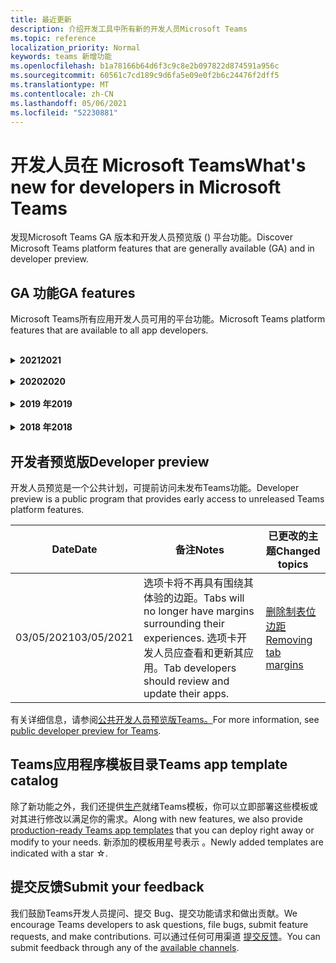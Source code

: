 ```yaml
---
title: 最近更新
description: 介绍开发工具中所有新的开发人员Microsoft Teams
ms.topic: reference
localization_priority: Normal
keywords: teams 新增功能
ms.openlocfilehash: b1a78166b64d6f3c9c8e2b097822d874591a956c
ms.sourcegitcommit: 60561c7cd189c9d6fa5e09e0f2b6c24476f2dff5
ms.translationtype: MT
ms.contentlocale: zh-CN
ms.lasthandoff: 05/06/2021
ms.locfileid: "52230881"
---
```

# <a name="whats-new-for-developers-in-microsoft-teams"></a><span data-ttu-id="f2b2e-104">开发人员在 Microsoft Teams</span><span class="sxs-lookup"><span data-stu-id="f2b2e-104">What's new for developers in Microsoft Teams</span></span>

<span data-ttu-id="f2b2e-105">发现Microsoft Teams GA 版本和开发人员预览版 () 平台功能。</span><span class="sxs-lookup"><span data-stu-id="f2b2e-105">Discover Microsoft Teams platform features that are generally available (GA) and in developer preview.</span></span>

## <a name="ga-features"></a><span data-ttu-id="f2b2e-106">GA 功能</span><span class="sxs-lookup"><span data-stu-id="f2b2e-106">GA features</span></span>

<span data-ttu-id="f2b2e-107">Microsoft Teams所有应用开发人员可用的平台功能。</span><span class="sxs-lookup"><span data-stu-id="f2b2e-107">Microsoft Teams platform features that are available to all app developers.</span></span>

<br>

<details>

<summary><span data-ttu-id="f2b2e-108"><b>2021</b></span><span class="sxs-lookup"><span data-stu-id="f2b2e-108"><b>2021</b></span></span></summary>

| <span data-ttu-id="f2b2e-109">**Date**</span><span class="sxs-lookup"><span data-stu-id="f2b2e-109">**Date**</span></span> | <span data-ttu-id="f2b2e-110">**备注**</span><span class="sxs-lookup"><span data-stu-id="f2b2e-110">**Notes**</span></span> | <span data-ttu-id="f2b2e-111">**已更改的主题**</span><span class="sxs-lookup"><span data-stu-id="f2b2e-111">**Changed topics**</span></span> |
| -------- | --------- | ------------------ |
|<span data-ttu-id="f2b2e-112">04/30/2021</span><span class="sxs-lookup"><span data-stu-id="f2b2e-112">04/30/2021</span></span>|<span data-ttu-id="f2b2e-113">有关如何将应用发布到应用商店Teams指南。</span><span class="sxs-lookup"><span data-stu-id="f2b2e-113">New guidance on how to publish apps to the Teams store.</span></span>|<span data-ttu-id="f2b2e-114">[将应用发布到 Teams 应用商店](concepts/deploy-and-publish/appsource/publish.md) [，Teams应用商店验证指南](concepts/deploy-and-publish/appsource/prepare/teams-store-validation-guidelines.md)</span><span class="sxs-lookup"><span data-stu-id="f2b2e-114">[Publish your app to the Teams store](concepts/deploy-and-publish/appsource/publish.md), [Teams store validation guidelines](concepts/deploy-and-publish/appsource/prepare/teams-store-validation-guidelines.md)</span></span> |
|<span data-ttu-id="f2b2e-115">04/29/2021</span><span class="sxs-lookup"><span data-stu-id="f2b2e-115">04/29/2021</span></span> | <span data-ttu-id="f2b2e-116">新增：自适应卡片的通用操作。</span><span class="sxs-lookup"><span data-stu-id="f2b2e-116">New: Universal Actions for Adaptive Cards.</span></span> | [<span data-ttu-id="f2b2e-117">自适应卡的通用操作</span><span class="sxs-lookup"><span data-stu-id="f2b2e-117">Universal Actions for Adaptive Cards</span></span>](task-modules-and-cards/cards/universal-actions-for-adaptive-cards/overview.md) |
|<span data-ttu-id="f2b2e-118">04/08/2021</span><span class="sxs-lookup"><span data-stu-id="f2b2e-118">04/08/2021</span></span>| <span data-ttu-id="f2b2e-119">应用自定义功能现已在开发人员预览版中提供。</span><span class="sxs-lookup"><span data-stu-id="f2b2e-119">App customization feature is now available in developer preview.</span></span>|<span data-ttu-id="f2b2e-120">[设计Teams应用概述](concepts/design/design-teams-app-overview.md#app-customization)[、App Studio 概述](concepts/build-and-test/app-studio-overview.md#connectors)和[清单架构](resources/schema/manifest-schema-dev-preview.md)</span><span class="sxs-lookup"><span data-stu-id="f2b2e-120">[Design Teams app overview](concepts/design/design-teams-app-overview.md#app-customization), [App Studio overview](concepts/build-and-test/app-studio-overview.md#connectors), and [manifest schema](resources/schema/manifest-schema-dev-preview.md)</span></span> |
|<span data-ttu-id="f2b2e-121">03/18/2021</span><span class="sxs-lookup"><span data-stu-id="f2b2e-121">03/18/2021</span></span>|<span data-ttu-id="f2b2e-122">注意：更新到 Bot Framework SDK 版本 4.10 或以上版本，因为我们已开始弃用 `TeamsInfo.getMembers` `TeamsInfo.GetMembersAsync` 和 的过程。</span><span class="sxs-lookup"><span data-stu-id="f2b2e-122">Notice: Update to version 4.10 or above of the Bot Framework SDK, as we've started with the deprecation process for `TeamsInfo.getMembers` and `TeamsInfo.GetMembersAsync`.</span></span> | [<span data-ttu-id="f2b2e-123">团队/聊天成员的机器人 API 更改</span><span class="sxs-lookup"><span data-stu-id="f2b2e-123">Bot API Changes for Team/Chat Members</span></span>](resources/team-chat-member-api-changes.md) |
|<span data-ttu-id="f2b2e-124">03/05/2021</span><span class="sxs-lookup"><span data-stu-id="f2b2e-124">03/05/2021</span></span>|<span data-ttu-id="f2b2e-125">注意：选项卡将不再具有围绕其体验的边距。</span><span class="sxs-lookup"><span data-stu-id="f2b2e-125">Notice: Tabs will no longer have margins surrounding their experiences.</span></span> <span data-ttu-id="f2b2e-126">选项卡开发人员应查看和更新其应用。</span><span class="sxs-lookup"><span data-stu-id="f2b2e-126">Tab developers should review and update their apps.</span></span> | [<span data-ttu-id="f2b2e-127">删除制表位边距</span><span class="sxs-lookup"><span data-stu-id="f2b2e-127">Removing tab margins</span></span>](resources/removing-tab-margins.md) |
|<span data-ttu-id="f2b2e-128">03/05/2021</span><span class="sxs-lookup"><span data-stu-id="f2b2e-128">03/05/2021</span></span>|<span data-ttu-id="f2b2e-129">默认安装范围和组功能在开发人员预览版中。</span><span class="sxs-lookup"><span data-stu-id="f2b2e-129">Default install scope and group capability is in developer preview.</span></span>| [<span data-ttu-id="f2b2e-130">默认安装范围和组功能</span><span class="sxs-lookup"><span data-stu-id="f2b2e-130">Default install scope and group capability</span></span>](concepts/deploy-and-publish/add-default-install-scope.md) |
|<span data-ttu-id="f2b2e-131">03/05/2021</span><span class="sxs-lookup"><span data-stu-id="f2b2e-131">03/05/2021</span></span>|<span data-ttu-id="f2b2e-132">对个人应用选项卡重新排序</span><span class="sxs-lookup"><span data-stu-id="f2b2e-132">Reorder personal app tabs</span></span>|[<span data-ttu-id="f2b2e-133">对个人应用中的聊天选项卡重新排序</span><span class="sxs-lookup"><span data-stu-id="f2b2e-133">Reorder the chat tab in personal apps</span></span>](tabs/how-to/create-tab-pages/content-page.md#reorder-static-personal-tabs)|
|<span data-ttu-id="f2b2e-134">03/04/2021</span><span class="sxs-lookup"><span data-stu-id="f2b2e-134">03/04/2021</span></span>|<span data-ttu-id="f2b2e-135">自适应卡片中的信息屏蔽。</span><span class="sxs-lookup"><span data-stu-id="f2b2e-135">Information masking in Adaptive cards.</span></span>| [<span data-ttu-id="f2b2e-136">自适应卡片中的信息屏蔽</span><span class="sxs-lookup"><span data-stu-id="f2b2e-136">Information masking in Adaptive cards</span></span>](task-modules-and-cards/cards/cards-format.md#information-masking-in-adaptive-cards) |
|<span data-ttu-id="f2b2e-137">02/19/2021</span><span class="sxs-lookup"><span data-stu-id="f2b2e-137">02/19/2021</span></span>|<span data-ttu-id="f2b2e-138">添加了位置功能。</span><span class="sxs-lookup"><span data-stu-id="f2b2e-138">Added location capabilities.</span></span> <br/> <span data-ttu-id="f2b2e-139">位置功能信息将添加到设备功能概述、本机设备权限、集成媒体功能和 QR 或条形码扫描仪功能文件中。</span><span class="sxs-lookup"><span data-stu-id="f2b2e-139">Location capabilities information is added in the device capabilities overview, native device permissions, integrate media capabilities and QR or barcode scanner capability files.</span></span>|<span data-ttu-id="f2b2e-140">[概述](concepts/device-capabilities/device-capabilities-overview.md)、 [请求设备权限](concepts/device-capabilities/native-device-permissions.md)、 [集成媒体功能](concepts/device-capabilities/mobile-camera-image-permissions.md)、 [集成 QR 或条形码](concepts/device-capabilities/qr-barcode-scanner-capability.md)扫描仪功能 、 [集成位置功能](concepts/device-capabilities/location-capability.md)</span><span class="sxs-lookup"><span data-stu-id="f2b2e-140">[Overview](concepts/device-capabilities/device-capabilities-overview.md), [Request device permissions](concepts/device-capabilities/native-device-permissions.md), [Integrate media capabilities](concepts/device-capabilities/mobile-camera-image-permissions.md), [Integrate QR or barcode scanner capability](concepts/device-capabilities/qr-barcode-scanner-capability.md), [Integrate location capabilities](concepts/device-capabilities/location-capability.md)</span></span> |
|<span data-ttu-id="f2b2e-141">02/18/2021</span><span class="sxs-lookup"><span data-stu-id="f2b2e-141">02/18/2021</span></span>|<span data-ttu-id="f2b2e-142">添加了 QR 或条形码扫描仪功能。</span><span class="sxs-lookup"><span data-stu-id="f2b2e-142">Added QR or barcode scanner capability.</span></span> <br/> <span data-ttu-id="f2b2e-143">QR 或条形码扫描仪功能信息已添加到设备功能概述、本机设备权限和集成媒体功能文件中。</span><span class="sxs-lookup"><span data-stu-id="f2b2e-143">QR or barcode scanner  capability information is added in the device capabilities overview, native device permissions and integrate media capabilities files.</span></span>|<span data-ttu-id="f2b2e-144">[概述](concepts/device-capabilities/device-capabilities-overview.md)、 [请求设备权限](concepts/device-capabilities/native-device-permissions.md)、 [集成媒体功能](concepts/device-capabilities/mobile-camera-image-permissions.md)、 [集成 QR 或条形码扫描仪功能](concepts/device-capabilities/qr-barcode-scanner-capability.md)</span><span class="sxs-lookup"><span data-stu-id="f2b2e-144">[Overview](concepts/device-capabilities/device-capabilities-overview.md), [Request device permissions](concepts/device-capabilities/native-device-permissions.md), [Integrate media capabilities](concepts/device-capabilities/mobile-camera-image-permissions.md), [Integrate QR or barcode scanner capability](concepts/device-capabilities/qr-barcode-scanner-capability.md)</span></span> |
|<span data-ttu-id="f2b2e-145">02/09/2021</span><span class="sxs-lookup"><span data-stu-id="f2b2e-145">02/09/2021</span></span>|<span data-ttu-id="f2b2e-146">添加了设备功能概述。</span><span class="sxs-lookup"><span data-stu-id="f2b2e-146">Added device capabilities overview.</span></span> <br/> <span data-ttu-id="f2b2e-147">麦克风功能信息将添加到本机设备权限中，并集成媒体功能文件。</span><span class="sxs-lookup"><span data-stu-id="f2b2e-147">Microphone capability information is added in the native device permissions and integrate media capabilities files.</span></span>|<span data-ttu-id="f2b2e-148">[概述](concepts/device-capabilities/device-capabilities-overview.md)、 [请求设备权限](concepts/device-capabilities/native-device-permissions.md) [、集成媒体功能](concepts/device-capabilities/mobile-camera-image-permissions.md)</span><span class="sxs-lookup"><span data-stu-id="f2b2e-148">[Overview](concepts/device-capabilities/device-capabilities-overview.md), [Request device permissions](concepts/device-capabilities/native-device-permissions.md), [Integrate media capabilities](concepts/device-capabilities/mobile-camera-image-permissions.md)</span></span>|

<br>

</details>

<br>

<details>
  
<summary><span data-ttu-id="f2b2e-149"><b>2020</b></span><span class="sxs-lookup"><span data-stu-id="f2b2e-149"><b>2020</b></span></span></summary>

| <span data-ttu-id="f2b2e-150">**Date**</span><span class="sxs-lookup"><span data-stu-id="f2b2e-150">**Date**</span></span> | <span data-ttu-id="f2b2e-151">**备注**</span><span class="sxs-lookup"><span data-stu-id="f2b2e-151">**Notes**</span></span> | <span data-ttu-id="f2b2e-152">**已更改的主题**</span><span class="sxs-lookup"><span data-stu-id="f2b2e-152">**Changed topics**</span></span> |
| -------- | --------- | ------------------ |
|<span data-ttu-id="f2b2e-153">11/30/2020</span><span class="sxs-lookup"><span data-stu-id="f2b2e-153">11/30/2020</span></span>|<span data-ttu-id="f2b2e-154">标识平台与选项卡Teams Toolkit Visual Studio Code集成</span><span class="sxs-lookup"><span data-stu-id="f2b2e-154">Identity platform integration with Teams Toolkit and Visual Studio Code for tabs</span></span>|[<span data-ttu-id="f2b2e-155">使用选项卡的身份验证Teams Toolkit Visual Studio Code单一登录身份验证</span><span class="sxs-lookup"><span data-stu-id="f2b2e-155">Single sign-on authentication with Teams Toolkit and Visual Studio Code for tabs</span></span>](toolkit/visual-studio-code-tab-sso.md)|
|<span data-ttu-id="f2b2e-156">11/16/2020</span><span class="sxs-lookup"><span data-stu-id="f2b2e-156">11/16/2020</span></span>|<span data-ttu-id="f2b2e-157">Teams更新到版本 1.8 的应用清单</span><span class="sxs-lookup"><span data-stu-id="f2b2e-157">Teams app manifest updated to version 1.8</span></span>|[<span data-ttu-id="f2b2e-158">参考：Microsoft Teams</span><span class="sxs-lookup"><span data-stu-id="f2b2e-158">Reference: Manifest schema for Microsoft Teams</span></span>](resources/schema/manifest-schema.md)|
|<span data-ttu-id="f2b2e-159">11/10/2020</span><span class="sxs-lookup"><span data-stu-id="f2b2e-159">11/10/2020</span></span>|<span data-ttu-id="f2b2e-160">Teams自动程序设计指南</span><span class="sxs-lookup"><span data-stu-id="f2b2e-160">Teams bot design guidelines</span></span>|[<span data-ttu-id="f2b2e-161">机器人设计指南</span><span class="sxs-lookup"><span data-stu-id="f2b2e-161">Bot design guidelines</span></span>](bots/design/bots.md)|
|<span data-ttu-id="f2b2e-162">09/30/2020</span><span class="sxs-lookup"><span data-stu-id="f2b2e-162">09/30/2020</span></span>|<span data-ttu-id="f2b2e-163">现在支持在移动设备上向机器人发送和接收文件。</span><span class="sxs-lookup"><span data-stu-id="f2b2e-163">Sending and receiving files to bots on mobile devices is now supported.</span></span>|[<span data-ttu-id="f2b2e-164">通过自动程序发送和接收文件</span><span class="sxs-lookup"><span data-stu-id="f2b2e-164">Send and receive files through your bot</span></span>](resources/bot-v3/bots-files.md)|
|<span data-ttu-id="f2b2e-165">09/22/2020</span><span class="sxs-lookup"><span data-stu-id="f2b2e-165">09/22/2020</span></span>|<span data-ttu-id="f2b2e-166">有关开发入门的新Teams信息。</span><span class="sxs-lookup"><span data-stu-id="f2b2e-166">New information for getting started with Teams development.</span></span>|[<span data-ttu-id="f2b2e-167">生成首个Teams应用概述</span><span class="sxs-lookup"><span data-stu-id="f2b2e-167">Build your first Teams app overview</span></span>](build-your-first-app/build-first-app-overview.md)|
|<span data-ttu-id="f2b2e-168">09/18/2020</span><span class="sxs-lookup"><span data-stu-id="f2b2e-168">09/18/2020</span></span>|<span data-ttu-id="f2b2e-169">支持会议Teams应用 (发布预览) 。</span><span class="sxs-lookup"><span data-stu-id="f2b2e-169">Support for in-meeting Teams apps (Release Preview).</span></span>|<span data-ttu-id="f2b2e-170">[创建用于会议Teams](apps-in-teams-meetings/create-apps-for-teams-meetings.md)[应用和应用Teams会议](apps-in-teams-meetings/teams-apps-in-meetings.md)</span><span class="sxs-lookup"><span data-stu-id="f2b2e-170">[Create apps for Teams meetings](apps-in-teams-meetings/create-apps-for-teams-meetings.md) and [Apps in Teams meetings](apps-in-teams-meetings/teams-apps-in-meetings.md)</span></span>|
|<span data-ttu-id="f2b2e-171">08/19/2020</span><span class="sxs-lookup"><span data-stu-id="f2b2e-171">08/19/2020</span></span>|<span data-ttu-id="f2b2e-172">使用 Microsoft Teams 导入Graph。</span><span class="sxs-lookup"><span data-stu-id="f2b2e-172">Import Teams messages with Microsoft Graph.</span></span>|[<span data-ttu-id="f2b2e-173">使用 Microsoft Graph 将第三方平台消息导入 Teams</span><span class="sxs-lookup"><span data-stu-id="f2b2e-173">Import third-party platform messages to Teams using Microsoft Graph</span></span>](graph-api/import-messages/import-external-messages-to-teams.md)
| <span data-ttu-id="f2b2e-174">08/12/2020</span><span class="sxs-lookup"><span data-stu-id="f2b2e-174">08/12/2020</span></span> |<span data-ttu-id="f2b2e-175">已移动到 GA 的传入 Webhook 中的自适应卡片支持。</span><span class="sxs-lookup"><span data-stu-id="f2b2e-175">Adaptive Cards support in incoming webhook moved to GA.</span></span>|[<span data-ttu-id="f2b2e-176">使用传入 webhook 发送自适应卡</span><span class="sxs-lookup"><span data-stu-id="f2b2e-176">Send adaptive cards using an incoming webhook</span></span>](~/webhooks-and-connectors/how-to/connectors-using.md#send-adaptive-cards-using-an-incoming-webhook) |
|<span data-ttu-id="f2b2e-177">08/10/2020</span><span class="sxs-lookup"><span data-stu-id="f2b2e-177">08/10/2020</span></span>|<span data-ttu-id="f2b2e-178">使用 Teams 开始构建Visual Studio Toolkit。</span><span class="sxs-lookup"><span data-stu-id="f2b2e-178">Get started building Teams apps with the Visual Studio Toolkit.</span></span>|[<span data-ttu-id="f2b2e-179">使用 Microsoft Teams Toolkit 和 Visual Studio Code</span><span class="sxs-lookup"><span data-stu-id="f2b2e-179">Build apps with the Microsoft Teams Toolkit and Visual Studio Code</span></span>](toolkit/visual-studio-overview.md) |
|<span data-ttu-id="f2b2e-180">08/06/2020</span><span class="sxs-lookup"><span data-stu-id="f2b2e-180">08/06/2020</span></span>|<span data-ttu-id="f2b2e-181">支持选项卡 SSO 身份验证。</span><span class="sxs-lookup"><span data-stu-id="f2b2e-181">Support for Tabs SSO authentication.</span></span>|[<span data-ttu-id="f2b2e-182">"开发 SSO Microsoft Teams"选项卡</span><span class="sxs-lookup"><span data-stu-id="f2b2e-182">Develop an SSO Microsoft Teams Tab</span></span>](tabs/how-to/authentication/auth-aad-sso.md#develop-an-sso-microsoft-teams-tab) |
|<span data-ttu-id="f2b2e-183">07/27/2020</span><span class="sxs-lookup"><span data-stu-id="f2b2e-183">07/27/2020</span></span> | <span data-ttu-id="f2b2e-184">Graph公共预览版中 (自动程序) 。</span><span class="sxs-lookup"><span data-stu-id="f2b2e-184">Graph proactive bots and messages (Public Preview).</span></span>|[<span data-ttu-id="f2b2e-185">在 Microsoft Teams 中启用主动自动程序安装和主动Graph</span><span class="sxs-lookup"><span data-stu-id="f2b2e-185">Enable proactive bot installation and proactive messaging in Teams with Microsoft Graph</span></span>](graph-api/proactive-bots-and-messages/graph-proactive-bots-and-messages.md)|
| <span data-ttu-id="f2b2e-186">07/22/2020</span><span class="sxs-lookup"><span data-stu-id="f2b2e-186">07/22/2020</span></span> |<span data-ttu-id="f2b2e-187">移动设备功能更新。</span><span class="sxs-lookup"><span data-stu-id="f2b2e-187">Mobile device capability updates.</span></span>|[<span data-ttu-id="f2b2e-188">请求用户选项卡的设备Microsoft Teams权限</span><span class="sxs-lookup"><span data-stu-id="f2b2e-188">Request device permissions for your Microsoft Teams tab</span></span>](concepts/device-capabilities/native-device-permissions.md) |
|<span data-ttu-id="f2b2e-189">07/20/2020</span><span class="sxs-lookup"><span data-stu-id="f2b2e-189">07/20/2020</span></span>|<span data-ttu-id="f2b2e-190">TeamsAppSource 提交的应用验证工具。</span><span class="sxs-lookup"><span data-stu-id="f2b2e-190">Teams App Validation Tool for AppSource submissions.</span></span>|[<span data-ttu-id="f2b2e-191">Teams应用验证工具</span><span class="sxs-lookup"><span data-stu-id="f2b2e-191">Teams App Validation Tool</span></span>](concepts/deploy-and-publish/appsource/prepare/submission-checklist.md)
|<span data-ttu-id="f2b2e-192">07/15/2020</span><span class="sxs-lookup"><span data-stu-id="f2b2e-192">07/15/2020</span></span>|<span data-ttu-id="f2b2e-193">为虚拟助理创建Teams。</span><span class="sxs-lookup"><span data-stu-id="f2b2e-193">Create a virtual assistant for Teams.</span></span>|[<span data-ttu-id="f2b2e-194">虚拟助理Microsoft Teams</span><span class="sxs-lookup"><span data-stu-id="f2b2e-194">Virtual Assistant for Microsoft Teams</span></span>](samples/virtual-assistant.md)|
|<span data-ttu-id="f2b2e-195">07/14/2020</span><span class="sxs-lookup"><span data-stu-id="f2b2e-195">07/14/2020</span></span>|<span data-ttu-id="f2b2e-196">显示本机加载指示器文档。</span><span class="sxs-lookup"><span data-stu-id="f2b2e-196">Surfacing a native loading indicator documentation.</span></span>|[<span data-ttu-id="f2b2e-197">显示本机加载指示器</span><span class="sxs-lookup"><span data-stu-id="f2b2e-197">Showing a native loading indicator</span></span>](tabs/how-to/create-tab-pages/content-page.md#show-a-native-loading-indicator)
|<span data-ttu-id="f2b2e-198">07/01/2020</span><span class="sxs-lookup"><span data-stu-id="f2b2e-198">07/01/2020</span></span>|<span data-ttu-id="f2b2e-199">使用 Teams 开始构建Visual Studio Code Toolkit。</span><span class="sxs-lookup"><span data-stu-id="f2b2e-199">Get started building Teams apps with the Visual Studio Code Toolkit.</span></span>|[<span data-ttu-id="f2b2e-200">使用 Microsoft Teams Toolkit 和 Visual Studio Code</span><span class="sxs-lookup"><span data-stu-id="f2b2e-200">Build apps with the Microsoft Teams Toolkit and Visual Studio Code</span></span>](toolkit/visual-studio-code-overview.md) |
|<span data-ttu-id="f2b2e-201">07/01/2020</span><span class="sxs-lookup"><span data-stu-id="f2b2e-201">07/01/2020</span></span>|<span data-ttu-id="f2b2e-202">适用于 Web 和桌面客户端的选项卡 GA Teams单一登录。</span><span class="sxs-lookup"><span data-stu-id="f2b2e-202">Single sign-on for tabs GA for Teams web and desktop clients.</span></span>|[<span data-ttu-id="f2b2e-203">单Sign-On (SSO) </span><span class="sxs-lookup"><span data-stu-id="f2b2e-203">Single Sign-On (SSO)</span></span>](tabs/how-to/authentication/auth-aad-sso.md)|
|<span data-ttu-id="f2b2e-204">06/05/2020</span><span class="sxs-lookup"><span data-stu-id="f2b2e-204">06/05/2020</span></span>| <span data-ttu-id="f2b2e-205">清单架构已更新到版本 1.7。</span><span class="sxs-lookup"><span data-stu-id="f2b2e-205">Manifest Schema updated to version 1.7.</span></span>| [<span data-ttu-id="f2b2e-206">参考：Microsoft Teams</span><span class="sxs-lookup"><span data-stu-id="f2b2e-206">Reference: Manifest schema for Microsoft Teams</span></span>](resources/schema/manifest-schema.md)|
|<span data-ttu-id="f2b2e-207">05/18/2020</span><span class="sxs-lookup"><span data-stu-id="f2b2e-207">05/18/2020</span></span>|<span data-ttu-id="f2b2e-208">将Power Virtual Agents与Teams。</span><span class="sxs-lookup"><span data-stu-id="f2b2e-208">Integrate Power Virtual Agents with Teams.</span></span>|[<span data-ttu-id="f2b2e-209">将Power Virtual Agents聊天机器人与Microsoft Teams</span><span class="sxs-lookup"><span data-stu-id="f2b2e-209">Integrate a Power Virtual Agents chatbot with Microsoft Teams</span></span>](bots/how-to/add-power-virtual-agents-bot-to-teams.md)|
|<span data-ttu-id="f2b2e-210">04/01/2020</span><span class="sxs-lookup"><span data-stu-id="f2b2e-210">04/01/2020</span></span>|<span data-ttu-id="f2b2e-211">将 WFM 系统与 Shifts Connector for Teams。</span><span class="sxs-lookup"><span data-stu-id="f2b2e-211">Integrate WFM systems with Shifts Connector for Teams.</span></span>|[<span data-ttu-id="f2b2e-212">Microsoft TeamsShifts WFM 连接器</span><span class="sxs-lookup"><span data-stu-id="f2b2e-212">Microsoft Teams Shifts WFM connectors</span></span>](samples/shifts-wfm-connectors.md)
| <span data-ttu-id="f2b2e-213">03/24/2020</span><span class="sxs-lookup"><span data-stu-id="f2b2e-213">03/24/2020</span></span> | <span data-ttu-id="f2b2e-214">添加了对检索对话中单个成员的支持，并添加了对检索分页成员的额外支持。</span><span class="sxs-lookup"><span data-stu-id="f2b2e-214">Added support for retrieving a single member of a conversation, and additional support for retrieving paged members.</span></span> | [<span data-ttu-id="f2b2e-215">为机器人获取 Teams 上下文</span><span class="sxs-lookup"><span data-stu-id="f2b2e-215">Get Teams context for your bot</span></span>](~/bots/how-to/get-teams-context.md) |

<br>

</details>

<br>

<details>
  
<summary><span data-ttu-id="f2b2e-216"><b>2019 年</b></span><span class="sxs-lookup"><span data-stu-id="f2b2e-216"><b>2019</b></span></span></summary>

| <span data-ttu-id="f2b2e-217">**Date**</span><span class="sxs-lookup"><span data-stu-id="f2b2e-217">**Date**</span></span> | <span data-ttu-id="f2b2e-218">**备注**</span><span class="sxs-lookup"><span data-stu-id="f2b2e-218">**Notes**</span></span> | <span data-ttu-id="f2b2e-219">**已更改的主题**</span><span class="sxs-lookup"><span data-stu-id="f2b2e-219">**Changed topics**</span></span> |
| -------- | --------- | ------------------ |
| <span data-ttu-id="f2b2e-220">12/26/2019</span><span class="sxs-lookup"><span data-stu-id="f2b2e-220">12/26/2019</span></span> | <span data-ttu-id="f2b2e-221">发送到自动程序的有效负载中的参数不再加密，从而允许您使用此值构造到这些消息 `replyToId` 的深层链接。</span><span class="sxs-lookup"><span data-stu-id="f2b2e-221">The `replyToId` parameter in payloads sent to a bot is no longer encrypted, allowing you to use this value to construct deeplinks to these messages.</span></span> <span data-ttu-id="f2b2e-222">邮件有效负载包括 参数中的加密值。</span><span class="sxs-lookup"><span data-stu-id="f2b2e-222">Message payloads include the encrypted values in the parameter.</span></span> <span data-ttu-id="f2b2e-223">`legacy.replyToId`.</span><span class="sxs-lookup"><span data-stu-id="f2b2e-223">`legacy.replyToId`.</span></span>  |
| <span data-ttu-id="f2b2e-224">11/05/2019</span><span class="sxs-lookup"><span data-stu-id="f2b2e-224">11/05/2019</span></span> | <span data-ttu-id="f2b2e-225">使用 JavaScript SDK Teams单一登录。</span><span class="sxs-lookup"><span data-stu-id="f2b2e-225">Single sign-on using the Teams JavaScript SDK.</span></span> | [<span data-ttu-id="f2b2e-226">单一登录</span><span class="sxs-lookup"><span data-stu-id="f2b2e-226">Single sign-on</span></span>](tabs/how-to/authentication/auth-aad-sso.md) |
| <span data-ttu-id="f2b2e-227">10/31/2019</span><span class="sxs-lookup"><span data-stu-id="f2b2e-227">10/31/2019</span></span> | <span data-ttu-id="f2b2e-228">更新了对话机器人和消息传递扩展文档以反映 4.6 Bot Framework SDK。</span><span class="sxs-lookup"><span data-stu-id="f2b2e-228">Conversational bots and messaging extension documentation updated to reflect the 4.6 Bot Framework SDK.</span></span> <span data-ttu-id="f2b2e-229">"资源"部分提供了 v3 SDK 文档。</span><span class="sxs-lookup"><span data-stu-id="f2b2e-229">Documentation for the v3 SDK is available in the Resources section.</span></span> | <span data-ttu-id="f2b2e-230">所有机器人和消息传递扩展文档。</span><span class="sxs-lookup"><span data-stu-id="f2b2e-230">All bot and messaging extension documentation.</span></span> |
| <span data-ttu-id="f2b2e-231">10/31/2019</span><span class="sxs-lookup"><span data-stu-id="f2b2e-231">10/31/2019</span></span> | <span data-ttu-id="f2b2e-232">新的文档结构和主要文章重构。</span><span class="sxs-lookup"><span data-stu-id="f2b2e-232">New documentation structure, and major article refactoring.</span></span> <span data-ttu-id="f2b2e-233">请通过创建问题报告所有死链接或 404 GitHub问题。</span><span class="sxs-lookup"><span data-stu-id="f2b2e-233">Please report any dead links or 404's by creating a GitHub Issue.</span></span> | <span data-ttu-id="f2b2e-234">全部都一样！</span><span class="sxs-lookup"><span data-stu-id="f2b2e-234">All of them!</span></span> |
| <span data-ttu-id="f2b2e-235">09/13/2019</span><span class="sxs-lookup"><span data-stu-id="f2b2e-235">09/13/2019</span></span> | <span data-ttu-id="f2b2e-236">从基于操作的消息扩展安装请求自动程序。</span><span class="sxs-lookup"><span data-stu-id="f2b2e-236">Request bot is installed from action-based messaging extension.</span></span> | [<span data-ttu-id="f2b2e-237">使用消息传递扩展启动操作</span><span class="sxs-lookup"><span data-stu-id="f2b2e-237">Initiate actions with messaging extensions</span></span>](resources/messaging-extension-v3/create-extensions.md#request-to-install-your-conversational-bot)
| <span data-ttu-id="f2b2e-238">08/28/2019</span><span class="sxs-lookup"><span data-stu-id="f2b2e-238">08/28/2019</span></span> | <span data-ttu-id="f2b2e-239">支持选项卡和连接器中的私人频道。</span><span class="sxs-lookup"><span data-stu-id="f2b2e-239">Support for private channels in tabs and Connectors.</span></span> | [<span data-ttu-id="f2b2e-240">获取选项卡的上下文</span><span class="sxs-lookup"><span data-stu-id="f2b2e-240">Get context for your tab</span></span>](tabs/how-to/access-teams-context.md#retrieving-context-in-private-channels) |
| <span data-ttu-id="f2b2e-241">06/20/2019</span><span class="sxs-lookup"><span data-stu-id="f2b2e-241">06/20/2019</span></span> | <span data-ttu-id="f2b2e-242">从外部网站将外部网站共享到外部Teams通道。</span><span class="sxs-lookup"><span data-stu-id="f2b2e-242">Share an external website, from an external website, into a Teams channel.</span></span> | [<span data-ttu-id="f2b2e-243">共享到Teams</span><span class="sxs-lookup"><span data-stu-id="f2b2e-243">Share to Teams</span></span>](~/share-to-teams.md) |
| <span data-ttu-id="f2b2e-244">05/25/2019</span><span class="sxs-lookup"><span data-stu-id="f2b2e-244">05/25/2019</span></span> | <span data-ttu-id="f2b2e-245">使用来自任务模块的自动程序消息进行响应。</span><span class="sxs-lookup"><span data-stu-id="f2b2e-245">Respond with bot message from task module.</span></span> | [<span data-ttu-id="f2b2e-246">使用来自任务模块的自动程序消息进行响应</span><span class="sxs-lookup"><span data-stu-id="f2b2e-246">Respond with bot message from task module</span></span>](resources/messaging-extension-v3/create-extensions.md#respond-with-an-adaptive-card-message-sent-from-a-bot) |
| <span data-ttu-id="f2b2e-247">05/25/2019</span><span class="sxs-lookup"><span data-stu-id="f2b2e-247">05/25/2019</span></span> | <span data-ttu-id="f2b2e-248">群聊中的聊天机器人。</span><span class="sxs-lookup"><span data-stu-id="f2b2e-248">Bots in group chats.</span></span> | [<span data-ttu-id="f2b2e-249">在群聊或频道中与机器人交互</span><span class="sxs-lookup"><span data-stu-id="f2b2e-249">Interact with a bot in group chat or channel</span></span>](~/concepts/bots/bot-conversations/bots-conv-channel.md) |
| <span data-ttu-id="f2b2e-250">05/20/2019</span><span class="sxs-lookup"><span data-stu-id="f2b2e-250">05/20/2019</span></span> | <span data-ttu-id="f2b2e-251">应用清单本地化。</span><span class="sxs-lookup"><span data-stu-id="f2b2e-251">App manifest localization.</span></span> | [<span data-ttu-id="f2b2e-252">应用本地化</span><span class="sxs-lookup"><span data-stu-id="f2b2e-252">App localization</span></span>](~/publishing/apps-localization.md) |
| <span data-ttu-id="f2b2e-253">05/20/2019</span><span class="sxs-lookup"><span data-stu-id="f2b2e-253">05/20/2019</span></span> | <span data-ttu-id="f2b2e-254">邮件操作。</span><span class="sxs-lookup"><span data-stu-id="f2b2e-254">Message actions.</span></span> | [<span data-ttu-id="f2b2e-255">邮件操作</span><span class="sxs-lookup"><span data-stu-id="f2b2e-255">Message Actions</span></span>](resources/messaging-extension-v3/create-extensions.md#action-type-message-extensions) |
| <span data-ttu-id="f2b2e-256">05/20/2019</span><span class="sxs-lookup"><span data-stu-id="f2b2e-256">05/20/2019</span></span> | <span data-ttu-id="f2b2e-257">链接取消 (自定义 URL 预览) 。</span><span class="sxs-lookup"><span data-stu-id="f2b2e-257">Link unfurling (custom URL previews).</span></span> | [<span data-ttu-id="f2b2e-258">链接展开</span><span class="sxs-lookup"><span data-stu-id="f2b2e-258">Link unfurling</span></span>](messaging-extensions/how-to/link-unfurling.md)|
| <span data-ttu-id="f2b2e-259">05/06/2019</span><span class="sxs-lookup"><span data-stu-id="f2b2e-259">05/06/2019</span></span> | <span data-ttu-id="f2b2e-260">适用于应用商店应用的应用程序认证计划。</span><span class="sxs-lookup"><span data-stu-id="f2b2e-260">Application Certification program for store apps.</span></span> | [<span data-ttu-id="f2b2e-261">应用程序认证</span><span class="sxs-lookup"><span data-stu-id="f2b2e-261">Application Certification</span></span>](~/publishing/application-certification.md) |
| <span data-ttu-id="f2b2e-262">05/06/2019</span><span class="sxs-lookup"><span data-stu-id="f2b2e-262">05/06/2019</span></span> | <span data-ttu-id="f2b2e-263">应用模板现已可用。</span><span class="sxs-lookup"><span data-stu-id="f2b2e-263">App Templates are now available.</span></span> | [<span data-ttu-id="f2b2e-264">应用模板</span><span class="sxs-lookup"><span data-stu-id="f2b2e-264">App Templates</span></span>](~/samples/app-templates.md) |
| <span data-ttu-id="f2b2e-265">04/23/2019</span><span class="sxs-lookup"><span data-stu-id="f2b2e-265">04/23/2019</span></span> | <span data-ttu-id="f2b2e-266">基于操作的消息扩展现已可用。</span><span class="sxs-lookup"><span data-stu-id="f2b2e-266">Action-based Messaging Extensions are now available.</span></span> | [<span data-ttu-id="f2b2e-267">基于操作的邮件扩展</span><span class="sxs-lookup"><span data-stu-id="f2b2e-267">Action-based Message Extensions</span></span>](~/concepts/messaging-extensions/create-extensions.md) |
| <span data-ttu-id="f2b2e-268">02/18/2019</span><span class="sxs-lookup"><span data-stu-id="f2b2e-268">02/18/2019</span></span> | <span data-ttu-id="f2b2e-269">创建到私人聊天的深层链接已退出开发人员预览，并且不可用。</span><span class="sxs-lookup"><span data-stu-id="f2b2e-269">Creating deep links to private chat is out of developer preview and available.</span></span> | [<span data-ttu-id="f2b2e-270">到聊天的深层链接</span><span class="sxs-lookup"><span data-stu-id="f2b2e-270">Deep linking to a chat</span></span>](concepts/build-and-test/deep-links.md#deep-linking-to-a-chat) |
| <span data-ttu-id="f2b2e-271">01/23/2019</span><span class="sxs-lookup"><span data-stu-id="f2b2e-271">01/23/2019</span></span> | <span data-ttu-id="f2b2e-272">在选项卡上下文中显示 SKU 和 licenceType 信息。</span><span class="sxs-lookup"><span data-stu-id="f2b2e-272">Surfacing SKU and licenceType information in the tab context.</span></span> | [<span data-ttu-id="f2b2e-273">选项卡上下文</span><span class="sxs-lookup"><span data-stu-id="f2b2e-273">Tab Context</span></span>](~/concepts/tabs/tabs-context.md) |

<br>

</details>

<br>

<details>

<summary><span data-ttu-id="f2b2e-274"><b>2018 年</b></span><span class="sxs-lookup"><span data-stu-id="f2b2e-274"><b>2018</b></span></span></summary>

| <span data-ttu-id="f2b2e-275">**Date**</span><span class="sxs-lookup"><span data-stu-id="f2b2e-275">**Date**</span></span> | <span data-ttu-id="f2b2e-276">**备注**</span><span class="sxs-lookup"><span data-stu-id="f2b2e-276">**Notes**</span></span> | <span data-ttu-id="f2b2e-277">**已更改的主题**</span><span class="sxs-lookup"><span data-stu-id="f2b2e-277">**Changed topics**</span></span> |
| -------- | --------- | ------------------ |
| <span data-ttu-id="f2b2e-278">11/12/2018</span><span class="sxs-lookup"><span data-stu-id="f2b2e-278">11/12/2018</span></span> | <span data-ttu-id="f2b2e-279">群聊中的选项卡现在在 Teams 版本中可用，并且已退出开发人员预览。</span><span class="sxs-lookup"><span data-stu-id="f2b2e-279">Tabs in group chat is now available in the released version of Teams, and has been moved out of developer preview.</span></span> <span data-ttu-id="f2b2e-280">作为此工作的一部分，为了清楚起见，选项卡部分已进行了重新修改。</span><span class="sxs-lookup"><span data-stu-id="f2b2e-280">As part of this work, the tabs section has been reworked for clarity.</span></span>| [<span data-ttu-id="f2b2e-281">可配置的选项卡</span><span class="sxs-lookup"><span data-stu-id="f2b2e-281">Configurable tabs</span></span>](~/concepts/tabs/tabs-configurable.md) |
| <span data-ttu-id="f2b2e-282">11/11/2018</span><span class="sxs-lookup"><span data-stu-id="f2b2e-282">11/11/2018</span></span> | <span data-ttu-id="f2b2e-283">Node JS 和 .NET/C# 入门已更新为使用 Teams 中的 App Studio，并且已添加一个新部分，以在 Azure 中托管基于 Node Teams 应用。</span><span class="sxs-lookup"><span data-stu-id="f2b2e-283">Getting started for Node JS and for .NET/C# has been updated to use App Studio in Teams, and a new section has been added on hosting Node based Teams apps in Azure.</span></span> | <span data-ttu-id="f2b2e-284">[开始使用 Microsoft Teams 平台使用 C#/.NET](~/get-started/get-started-dotnet-app-studio.md)和 App Studio，开始在 Microsoft Teams 平台上使用[Node JS 和 App Studio，](~/get-started/get-started-nodejs-app-studio.md)在 Azure 中托管节点[Teams 应用](~/get-started/get-started-nodejs-in-azure.md)</span><span class="sxs-lookup"><span data-stu-id="f2b2e-284">[Get started on the Microsoft Teams platform with C#/.NET and App Studio](~/get-started/get-started-dotnet-app-studio.md),  [Get started on the Microsoft Teams platform with Node JS and App Studio](~/get-started/get-started-nodejs-app-studio.md), [Host your Node Teams app in Azure](~/get-started/get-started-nodejs-in-azure.md)</span></span>|
| <span data-ttu-id="f2b2e-285">11/09/2018</span><span class="sxs-lookup"><span data-stu-id="f2b2e-285">11/09/2018</span></span> | <span data-ttu-id="f2b2e-286">现在，您可以创建指向用户之间的私人聊天的深层链接。</span><span class="sxs-lookup"><span data-stu-id="f2b2e-286">You can now create deep links to private chats between users.</span></span> | [<span data-ttu-id="f2b2e-287">到聊天的深层链接</span><span class="sxs-lookup"><span data-stu-id="f2b2e-287">Deep linking to a chat</span></span>](concepts/build-and-test/deep-links.md#deep-linking-to-a-chat) |
| <span data-ttu-id="f2b2e-288">11/08/2018</span><span class="sxs-lookup"><span data-stu-id="f2b2e-288">11/08/2018</span></span> | <span data-ttu-id="f2b2e-289">SharePoint 框架 1.7 版附带了一项新功能，Microsoft Teams选项卡用作 SharePoint 框架 Web 部件。</span><span class="sxs-lookup"><span data-stu-id="f2b2e-289">SharePoint Framework 1.7 has shipped and with it a new feature to use Microsoft Teams tab as a SharePoint Framework web part.</span></span> | [<span data-ttu-id="f2b2e-290">选项卡在SharePoint</span><span class="sxs-lookup"><span data-stu-id="f2b2e-290">Tabs in SharePoint</span></span>](~/concepts/tabs/tabs-in-sharepoint.md) |
| <span data-ttu-id="f2b2e-291">11/05/2018</span><span class="sxs-lookup"><span data-stu-id="f2b2e-291">11/05/2018</span></span> | <span data-ttu-id="f2b2e-292">"任务模块"功能已发布。</span><span class="sxs-lookup"><span data-stu-id="f2b2e-292">The "task module" feature was released.</span></span> <span data-ttu-id="f2b2e-293">任务模块允许你从机器人和选项卡在 Teams应用程序中创建模式弹出体验。</span><span class="sxs-lookup"><span data-stu-id="f2b2e-293">A task module allows you to create modal popup experiences in your Teams application, from both bots and tabs.</span></span> <span data-ttu-id="f2b2e-294">在弹出窗口中，可以运行自己的自定义 HTML/JavaScript 代码、显示基于小部件（如 YouTube 或 Microsoft Stream 视频）或 `<iframe>` 显示自适应 [卡片](https://docs.microsoft.com/adaptive-cards/)。</span><span class="sxs-lookup"><span data-stu-id="f2b2e-294">Inside the popup, you can run your own custom HTML/JavaScript code, show an `<iframe>`-based widget such as a YouTube or Microsoft Stream video, or display an [Adaptive card](https://docs.microsoft.com/adaptive-cards/).</span></span> | <span data-ttu-id="f2b2e-295">[任务模块概述](~/concepts/task-modules/task-modules-overview.md)， [选项卡中的任务模块](~/concepts/task-modules/task-modules-tabs.md)，  [机器人中的任务模块](~/concepts/task-modules/task-modules-bots.md)</span><span class="sxs-lookup"><span data-stu-id="f2b2e-295">[Task module Overview](~/concepts/task-modules/task-modules-overview.md), [task module in tabs](~/concepts/task-modules/task-modules-tabs.md),  [task module in bots](~/concepts/task-modules/task-modules-bots.md)</span></span> |
| <span data-ttu-id="f2b2e-296">10/05/2018</span><span class="sxs-lookup"><span data-stu-id="f2b2e-296">10/05/2018</span></span> | <span data-ttu-id="f2b2e-297">卡片的格式设置信息已更新，在桌面版、iOS 和 Android 客户端中进行了Teams。</span><span class="sxs-lookup"><span data-stu-id="f2b2e-297">Formatting information for cards has been updated, and tested in the desktop, iOS and Android clients for Teams.</span></span> | <span data-ttu-id="f2b2e-298">[卡片](~/concepts/cards/cards.md)[、卡片格式](~/concepts/cards/cards-format.md)</span><span class="sxs-lookup"><span data-stu-id="f2b2e-298">[Cards](~/concepts/cards/cards.md), [Card formatting](~/concepts/cards/cards-format.md)</span></span> |
| <span data-ttu-id="f2b2e-299">09/24/2018</span><span class="sxs-lookup"><span data-stu-id="f2b2e-299">09/24/2018</span></span> | <span data-ttu-id="f2b2e-300">适用于 Microsoft Graph 的呼叫和联机会议 API 已发布到 beta 版本，Teams现在可以使用语音和视频以丰富的方式与用户进行交互。</span><span class="sxs-lookup"><span data-stu-id="f2b2e-300">Calls and online meetings APIs for Microsoft Graph were released to beta, and Teams apps can now interact with users in rich ways using voice and video.</span></span> | <span data-ttu-id="f2b2e-301">[通话和联机会议](~/concepts/calls-and-meetings/registering-calling-bot.md)机器人、[实时媒体](~/concepts/calls-and-meetings/real-time-media-concepts.md)概念、注册呼叫[](~/concepts/calls-and-meetings/registering-calling-bot.md)机器人、[调试和](~/concepts/calls-and-meetings/debugging-local-testing-calling-meeting-bots.md)本地测试、应用程序托管的[媒体](~/concepts/calls-and-meetings/requirements-considerations-application-hosted-media-bots.md)、[处理传入呼叫通知](~/concepts/calls-and-meetings/call-notifications.md)</span><span class="sxs-lookup"><span data-stu-id="f2b2e-301">[Calls and online meetings bots](~/concepts/calls-and-meetings/registering-calling-bot.md), [Real-time media concepts](~/concepts/calls-and-meetings/real-time-media-concepts.md), [Registering a calling bot](~/concepts/calls-and-meetings/registering-calling-bot.md), [Debugging and local testing](~/concepts/calls-and-meetings/debugging-local-testing-calling-meeting-bots.md), [Application-hosted media](~/concepts/calls-and-meetings/requirements-considerations-application-hosted-media-bots.md), [Handling incoming call notifications](~/concepts/calls-and-meetings/call-notifications.md)</span></span> |
| <span data-ttu-id="f2b2e-302">09/11/2018</span><span class="sxs-lookup"><span data-stu-id="f2b2e-302">09/11/2018</span></span> | <span data-ttu-id="f2b2e-303">选项卡配置页现在高度明显高。</span><span class="sxs-lookup"><span data-stu-id="f2b2e-303">Tab configuration pages are now significantly taller.</span></span> | [<span data-ttu-id="f2b2e-304">选项卡设计</span><span class="sxs-lookup"><span data-stu-id="f2b2e-304">Tab Design</span></span>](tabs/design/tabs.md) |
| <span data-ttu-id="f2b2e-305">08/15/2018</span><span class="sxs-lookup"><span data-stu-id="f2b2e-305">08/15/2018</span></span> | <span data-ttu-id="f2b2e-306">自适应卡片现在受 Teams。</span><span class="sxs-lookup"><span data-stu-id="f2b2e-306">Adaptive cards are now supported in Teams.</span></span>|[<span data-ttu-id="f2b2e-307">用户中的自适应卡片Teams</span><span class="sxs-lookup"><span data-stu-id="f2b2e-307">Adaptive card actions in Teams</span></span>](task-modules-and-cards/cards/cards-reference.md#adaptive-card) |
| <span data-ttu-id="f2b2e-308">08/10/2018</span><span class="sxs-lookup"><span data-stu-id="f2b2e-308">08/10/2018</span></span> | <span data-ttu-id="f2b2e-309">对 DevTools 的客户端支持。</span><span class="sxs-lookup"><span data-stu-id="f2b2e-309">Client support for DevTools.</span></span>| [<span data-ttu-id="f2b2e-310">适用于桌面客户端Microsoft Teams DevTools</span><span class="sxs-lookup"><span data-stu-id="f2b2e-310">DevTools for the Microsoft Teams Desktop Client</span></span>](~/resources/dev-preview/developer-preview-tools.md)|
| <span data-ttu-id="f2b2e-311">08/08/2018</span><span class="sxs-lookup"><span data-stu-id="f2b2e-311">08/08/2018</span></span> | <span data-ttu-id="f2b2e-312">邮件扩展现在支持多个命令。</span><span class="sxs-lookup"><span data-stu-id="f2b2e-312">Messaging extensions now supports multiple commands.</span></span> <span data-ttu-id="f2b2e-313">此功能已开发者预览版，现在发布给所有用户。</span><span class="sxs-lookup"><span data-stu-id="f2b2e-313">This feature has been in Developer Preview, and is now released to all users.</span></span>| [<span data-ttu-id="f2b2e-314">composeExtensions.commands</span><span class="sxs-lookup"><span data-stu-id="f2b2e-314">composeExtensions.commands</span></span>](~/resources/schema/manifest-schema.md#composeextensionscommands)|
| <span data-ttu-id="f2b2e-315">08/07/2018</span><span class="sxs-lookup"><span data-stu-id="f2b2e-315">08/07/2018</span></span> | <span data-ttu-id="f2b2e-316">连接器现在支持内联配置。</span><span class="sxs-lookup"><span data-stu-id="f2b2e-316">Inline configuration is now supported in Connectors.</span></span> <span data-ttu-id="f2b2e-317">为了清楚起见，连接器文档也进行了修订和扩展。</span><span class="sxs-lookup"><span data-stu-id="f2b2e-317">The Connectors documentation has also been revised and expanded for clarity.</span></span>| [<span data-ttu-id="f2b2e-318">连接器</span><span class="sxs-lookup"><span data-stu-id="f2b2e-318">Connectors</span></span>](~/concepts/connectors/connectors.md)|
| <span data-ttu-id="f2b2e-319">08/06/2018</span><span class="sxs-lookup"><span data-stu-id="f2b2e-319">08/06/2018</span></span> | <span data-ttu-id="f2b2e-320">自动程序现在可以发送和接收文件。</span><span class="sxs-lookup"><span data-stu-id="f2b2e-320">Your bot can now send and receive files.</span></span>| [<span data-ttu-id="f2b2e-321">通过自动程序发送和接收文件</span><span class="sxs-lookup"><span data-stu-id="f2b2e-321">Send and receive files through your bot</span></span>](~/concepts/bots/bots-files.md)|
| <span data-ttu-id="f2b2e-322">07/23/2018</span><span class="sxs-lookup"><span data-stu-id="f2b2e-322">07/23/2018</span></span> | <span data-ttu-id="f2b2e-323">有关应用重新认证的信息已添加到发布部分。</span><span class="sxs-lookup"><span data-stu-id="f2b2e-323">Information about app re-certification has been added to the Publishing section.</span></span> |[<span data-ttu-id="f2b2e-324">清单权限</span><span class="sxs-lookup"><span data-stu-id="f2b2e-324">Manifest permissions</span></span>](resources/schema/manifest-schema.md#permissions)|
| <span data-ttu-id="f2b2e-325">07/16/2018</span><span class="sxs-lookup"><span data-stu-id="f2b2e-325">07/16/2018</span></span> | <span data-ttu-id="f2b2e-326">为选项卡配置页分配了更多空间。</span><span class="sxs-lookup"><span data-stu-id="f2b2e-326">More space has been allocated to the tab configuration page.</span></span> | [<span data-ttu-id="f2b2e-327">选项卡配置页高度明显高于</span><span class="sxs-lookup"><span data-stu-id="f2b2e-327">The tab configuration page is significantly taller</span></span>](tabs/design/tabs.md)|
| <span data-ttu-id="f2b2e-328">07/12/2018</span><span class="sxs-lookup"><span data-stu-id="f2b2e-328">07/12/2018</span></span> | <span data-ttu-id="f2b2e-329">有关来宾访问的信息。</span><span class="sxs-lookup"><span data-stu-id="f2b2e-329">Information on guest access.</span></span> | [<span data-ttu-id="f2b2e-330">Microsoft Teams 中的来宾访问</span><span class="sxs-lookup"><span data-stu-id="f2b2e-330">Guest access in Microsoft Teams</span></span>](https://docs.microsoft.com/microsoftteams/guest-access#guest-access-overview)|
| <span data-ttu-id="f2b2e-331">06/07/2018</span><span class="sxs-lookup"><span data-stu-id="f2b2e-331">06/07/2018</span></span> | <span data-ttu-id="f2b2e-332">已添加Microsoft Teams租户应用程序目录的信息。</span><span class="sxs-lookup"><span data-stu-id="f2b2e-332">Information for the Microsoft Teams Tenant App Catalog has been added.</span></span> | [<span data-ttu-id="f2b2e-333">发布Microsoft Teams应用</span><span class="sxs-lookup"><span data-stu-id="f2b2e-333">Publish your Microsoft Teams app</span></span>](~/publishing/apps-publish.md)|
| <span data-ttu-id="f2b2e-334">05/29/2018</span><span class="sxs-lookup"><span data-stu-id="f2b2e-334">05/29/2018</span></span> | <span data-ttu-id="f2b2e-335">自适应卡片在 Teams。</span><span class="sxs-lookup"><span data-stu-id="f2b2e-335">Adaptive cards are supported in Teams.</span></span> | [<span data-ttu-id="f2b2e-336">用户中的自适应卡片Teams</span><span class="sxs-lookup"><span data-stu-id="f2b2e-336">Adaptive card actions in Teams</span></span>](task-modules-and-cards/cards/cards-reference.md) |
| <span data-ttu-id="f2b2e-337">04/17/2018</span><span class="sxs-lookup"><span data-stu-id="f2b2e-337">04/17/2018</span></span> | <span data-ttu-id="f2b2e-338">replyToID 已添加到 和 card `Invoke` 操作 `MessageBack` 的有效负载中。</span><span class="sxs-lookup"><span data-stu-id="f2b2e-338">replyToID has been added to the payload for the `Invoke` and `MessageBack` card actions.</span></span> <span data-ttu-id="f2b2e-339">如果需要更新卡片操作所来自的邮件，这尤其有用。</span><span class="sxs-lookup"><span data-stu-id="f2b2e-339">This is especially useful if you need to update the message that the card action came from.</span></span> | [<span data-ttu-id="f2b2e-340">卡片操作</span><span class="sxs-lookup"><span data-stu-id="f2b2e-340">Card actions</span></span>](~/concepts/cards/cards-actions.md)|
| <span data-ttu-id="f2b2e-341">04/12/2018</span><span class="sxs-lookup"><span data-stu-id="f2b2e-341">04/12/2018</span></span> | <span data-ttu-id="f2b2e-342">添加了本主题以跟踪对Teams接口和此文档集的更改。</span><span class="sxs-lookup"><span data-stu-id="f2b2e-342">Added this topic to track changes to the Teams programming interface and this documentation set.</span></span> | [<span data-ttu-id="f2b2e-343">新增功能</span><span class="sxs-lookup"><span data-stu-id="f2b2e-343">What's new</span></span>](~/whats-new.md)|
| <span data-ttu-id="f2b2e-344">04/10/2018</span><span class="sxs-lookup"><span data-stu-id="f2b2e-344">04/10/2018</span></span> | <span data-ttu-id="f2b2e-345">更改了身份验证 URL，以在路径中统一使用租户 ID。</span><span class="sxs-lookup"><span data-stu-id="f2b2e-345">Changed authentication URLs to consistently use the tenant ID in the path.</span></span> | <span data-ttu-id="f2b2e-346">[选项卡的身份验证流](~/concepts/authentication/auth-flow-tab.md)[，AAD 选项卡身份验证](~/concepts/authentication/auth-tab-AAD.md)</span><span class="sxs-lookup"><span data-stu-id="f2b2e-346">[Authentication flow for Tabs](~/concepts/authentication/auth-flow-tab.md), [AAD Tab authentication](~/concepts/authentication/auth-tab-AAD.md)</span></span>|
| <span data-ttu-id="f2b2e-347">04/06/2018</span><span class="sxs-lookup"><span data-stu-id="f2b2e-347">04/06/2018</span></span> | <span data-ttu-id="f2b2e-348">添加了有关使用命令框的设计准则。</span><span class="sxs-lookup"><span data-stu-id="f2b2e-348">Added design guidelines for using the Command Box.</span></span> |[<span data-ttu-id="f2b2e-349">命令框</span><span class="sxs-lookup"><span data-stu-id="f2b2e-349">Command box</span></span>](~/resources/design/framework/command-box.md)|
| <span data-ttu-id="f2b2e-350">04/02/2018</span><span class="sxs-lookup"><span data-stu-id="f2b2e-350">04/02/2018</span></span> | <span data-ttu-id="f2b2e-351">使用机器人为应用发送通知。</span><span class="sxs-lookup"><span data-stu-id="f2b2e-351">Using bots to send notifications for your app.</span></span> |[<span data-ttu-id="f2b2e-352">仅限通知的机器人</span><span class="sxs-lookup"><span data-stu-id="f2b2e-352">Notification-only bots</span></span>](~/concepts/bots/bots-notification-only.md)|
| <span data-ttu-id="f2b2e-353">03/27/2018</span><span class="sxs-lookup"><span data-stu-id="f2b2e-353">03/27/2018</span></span> | <span data-ttu-id="f2b2e-354">主动邮件的扩展文档。</span><span class="sxs-lookup"><span data-stu-id="f2b2e-354">Expanded documentation for proactive messaging.</span></span> |[<span data-ttu-id="f2b2e-355">开始对话</span><span class="sxs-lookup"><span data-stu-id="f2b2e-355">Starting a conversation</span></span>](./concepts/bots/bot-conversations/bots-conv-proactive.md)|
| <span data-ttu-id="f2b2e-356">03/15/2018</span><span class="sxs-lookup"><span data-stu-id="f2b2e-356">03/15/2018</span></span> | <span data-ttu-id="f2b2e-357">卡片的重构文档。</span><span class="sxs-lookup"><span data-stu-id="f2b2e-357">Refactored documentation for cards.</span></span> |<span data-ttu-id="f2b2e-358">[卡片](~/concepts/cards/cards.md)、[卡片操作](~/concepts/cards/cards-actions.md)[、卡片格式、](~/concepts/cards/cards-format.md)[卡片参考](~/concepts/cards/cards-reference.md)</span><span class="sxs-lookup"><span data-stu-id="f2b2e-358">[Cards](~/concepts/cards/cards.md), [Card actions](~/concepts/cards/cards-actions.md), [Card formatting](~/concepts/cards/cards-format.md), [Card reference](~/concepts/cards/cards-reference.md)</span></span>|
| <span data-ttu-id="f2b2e-359">03/03/2018</span><span class="sxs-lookup"><span data-stu-id="f2b2e-359">03/03/2018</span></span> | <span data-ttu-id="f2b2e-360">添加了 App Studio Teams文档。</span><span class="sxs-lookup"><span data-stu-id="f2b2e-360">Added documentation for Teams App Studio.</span></span> |<span data-ttu-id="f2b2e-361">[使用 App Studio 中的](~/get-started/get-started-app-studio.md)Teams库快速开发[App Studio 应用](~/get-started/app-studio-component-library.md)</span><span class="sxs-lookup"><span data-stu-id="f2b2e-361">[Quickly develop apps with Teams App Studio](~/get-started/get-started-app-studio.md), [Using the control library in App Studio](~/get-started/app-studio-component-library.md)</span></span>|
| <span data-ttu-id="f2b2e-362">02/27/2018</span><span class="sxs-lookup"><span data-stu-id="f2b2e-362">02/27/2018</span></span> | <span data-ttu-id="f2b2e-363">添加了示例代码以演示 AsTeamsChannelAccounts () 方法。</span><span class="sxs-lookup"><span data-stu-id="f2b2e-363">Added sample code to demonstrate AsTeamsChannelAccounts() method.</span></span> |[<span data-ttu-id="f2b2e-364">获取机器人的背景资料</span><span class="sxs-lookup"><span data-stu-id="f2b2e-364">Get context for your bot</span></span>](~/concepts/bots/bots-context.md)|
| <span data-ttu-id="f2b2e-365">02/05/2018</span><span class="sxs-lookup"><span data-stu-id="f2b2e-365">02/05/2018</span></span> | <span data-ttu-id="f2b2e-366">添加了有关开始使用 C#。</span><span class="sxs-lookup"><span data-stu-id="f2b2e-366">Added topics for getting started using C#.</span></span> |[<span data-ttu-id="f2b2e-367">开始在 Microsoft Teams 平台上使用 C#/.NET </span><span class="sxs-lookup"><span data-stu-id="f2b2e-367">Get started on the Microsoft Teams platform with C#/.NET</span></span>](./get-started/get-started-dotnet-app-studio.md)|

<br>

</details>

## <a name="developer-preview"></a><span data-ttu-id="f2b2e-368">开发者预览版</span><span class="sxs-lookup"><span data-stu-id="f2b2e-368">Developer preview</span></span>

<span data-ttu-id="f2b2e-369">开发人员预览是一个公共计划，可提前访问未发布Teams功能。</span><span class="sxs-lookup"><span data-stu-id="f2b2e-369">Developer preview is a public program that provides early access to unreleased Teams platform features.</span></span>  

| <span data-ttu-id="f2b2e-370">**Date**</span><span class="sxs-lookup"><span data-stu-id="f2b2e-370">**Date**</span></span> | <span data-ttu-id="f2b2e-371">**备注**</span><span class="sxs-lookup"><span data-stu-id="f2b2e-371">**Notes**</span></span> | <span data-ttu-id="f2b2e-372">**已更改的主题**</span><span class="sxs-lookup"><span data-stu-id="f2b2e-372">**Changed topics**</span></span> |
| -------- | --------- | ------------------ |
|<span data-ttu-id="f2b2e-373">03/05/2021</span><span class="sxs-lookup"><span data-stu-id="f2b2e-373">03/05/2021</span></span>| <span data-ttu-id="f2b2e-374">选项卡将不再具有围绕其体验的边距。</span><span class="sxs-lookup"><span data-stu-id="f2b2e-374">Tabs will no longer have margins surrounding their experiences.</span></span> <span data-ttu-id="f2b2e-375">选项卡开发人员应查看和更新其应用。</span><span class="sxs-lookup"><span data-stu-id="f2b2e-375">Tab developers should review and update their apps.</span></span> | [<span data-ttu-id="f2b2e-376">删除制表位边距</span><span class="sxs-lookup"><span data-stu-id="f2b2e-376">Removing tab margins</span></span>](resources/removing-tab-margins.md) |

<span data-ttu-id="f2b2e-377">有关详细信息，请参阅[公共开发人员预览版Teams。](~/resources/dev-preview/developer-preview-intro.md)</span><span class="sxs-lookup"><span data-stu-id="f2b2e-377">For more information, see [public developer preview for Teams](~/resources/dev-preview/developer-preview-intro.md).</span></span>

## <a name="teams-app-template-catalog"></a><span data-ttu-id="f2b2e-378">Teams应用程序模板目录</span><span class="sxs-lookup"><span data-stu-id="f2b2e-378">Teams app template catalog</span></span>

<span data-ttu-id="f2b2e-379">除了新功能之外，我们还提供[生产](samples/app-templates.md)就绪Teams模板，你可以立即部署这些模板或对其进行修改以满足你的需求。</span><span class="sxs-lookup"><span data-stu-id="f2b2e-379">Along with new features, we also provide [production-ready Teams app templates](samples/app-templates.md) that you can deploy right away or modify to your needs.</span></span> <span data-ttu-id="f2b2e-380">新添加的模板用星号表示 。</span><span class="sxs-lookup"><span data-stu-id="f2b2e-380">Newly added templates are indicated with a star ☆.</span></span>

## <a name="submit-your-feedback"></a><span data-ttu-id="f2b2e-381">提交反馈</span><span class="sxs-lookup"><span data-stu-id="f2b2e-381">Submit your feedback</span></span>

<span data-ttu-id="f2b2e-382">我们鼓励Teams开发人员提问、提交 Bug、提交功能请求和做出贡献。</span><span class="sxs-lookup"><span data-stu-id="f2b2e-382">We encourage Teams developers to ask questions, file bugs, submit feature requests, and make contributions.</span></span> <span data-ttu-id="f2b2e-383">可以通过任何可用渠道 [提交反馈](feedback.md)。</span><span class="sxs-lookup"><span data-stu-id="f2b2e-383">You can submit feedback through any of the [available channels](feedback.md).</span></span>
